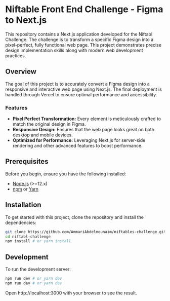 # Niftable Front End Challenge - Figma to Next.js 

This repository contains a Next.js application developed for the Niftabl Challenge. The challenge is to transform a specific Figma design into a pixel-perfect, fully functional web page. This project demonstrates precise design implementation skills along with modern web development practices.

## Overview

The goal of this project is to accurately convert a Figma design into a responsive and interactive web page using Next.js. The final deployment is handled through Vercel to ensure optimal performance and accessibility.

### Features

- **Pixel Perfect Transformation:** Every element is meticulously crafted to match the original design in Figma.
- **Responsive Design:** Ensures that the web page looks great on both desktop and mobile devices.
- **Optimized for Performance:** Leveraging Next.js for server-side rendering and other advanced features to boost performance.

## Prerequisites

Before you begin, ensure you have the following installed:
- [Node.js](https://nodejs.org/) (>=12.x)
- [npm](https://npmjs.com/) or [Yarn](https://yarnpkg.com/)

## Installation

To get started with this project, clone the repository and install the dependencies:

```bash
git clone https://github.com/AmmariAbdelmounaim/niftables-challenge.git
cd niftabl-challenge
npm install # or yarn install
```
## Development

To run the development server:

```bash
npm run dev # or yarn dev
npm run dev # or yarn dev
```
Open http://localhost:3000 with your browser to see the result.

